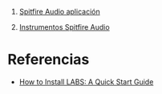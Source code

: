 

1. [Spitfire Audio aplicación](https://www.spitfireaudio.com/library-manager)

2. [Instrumentos Spitfire Audio](https://labs.spitfireaudio.com/)

# Referencias

- [How to Install LABS: A Quick Start Guide](https://spitfireaudio.zendesk.com/hc/en-us/articles/360012758197-How-to-Install-LABS-A-Quick-Start-Guide)

